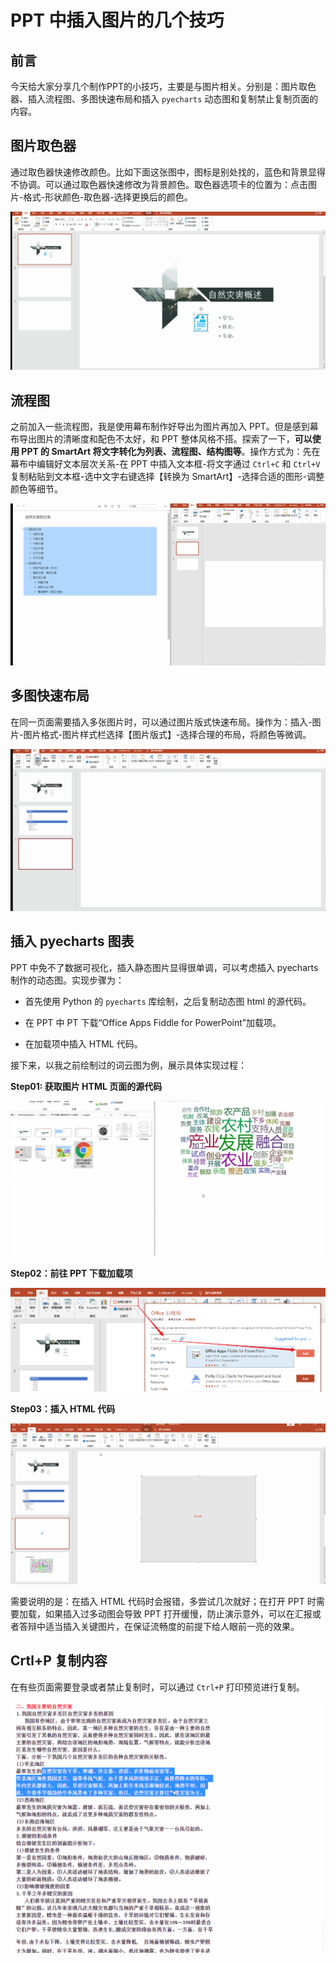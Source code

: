 # PPT 中插入图片的几个技巧


## 前言

今天给大家分享几个制作PPT的小技巧，主要是与图片相关。分别是：图片取色器、插入流程图、多图快速布局和插入 `pyecharts` 动态图和复制禁止复制页面的内容。

## 图片取色器

通过取色器快速修改颜色。比如下面这张图中，图标是别处找的，蓝色和背景显得不协调。可以通过取色器快速修改为背景颜色。取色器选项卡的位置为：点击图片-格式-形状颜色-取色器-选择更换后的颜色。

![](./images/2.gif)

## 流程图

之前加入一些流程图，我是使用幕布制作好导出为图片再加入 PPT。但是感到幕布导出图片的清晰度和配色不太好，和 PPT 整体风格不搭。探索了一下，**可以使用 PPT 的 SmartArt 将文字转化为列表、流程图、结构图等**。操作方式为：先在幕布中编辑好文本层次关系-在 PPT 中插入文本框-将文字通过 `Ctrl+C` 和 `Ctrl+V` 复制粘贴到文本框-选中文字右键选择【转换为 SmartArt】-选择合适的图形-调整颜色等细节。

![](./images/3.gif)

## 多图快速布局

在同一页面需要插入多张图片时，可以通过图片版式快速布局。操作为：插入-图片-图片格式-图片样式栏选择【图片版式】-选择合理的布局，将颜色等微调。

![](./images/4.gif)

## 插入 pyecharts 图表

PPT 中免不了数据可视化，插入静态图片显得很单调，可以考虑插入 pyecharts 制作的动态图。实现步骤为：

- 首先使用 Python 的 `pyecharts` 库绘制，之后复制动态图 html 的源代码。

- 在 PPT 中 PT 下载“Office Apps Fiddle for PowerPoint”加载项。

- 在加载项中插入 HTML 代码。

接下来，以我之前绘制过的词云图为例，展示具体实现过程：

**Step01: 获取图片 HTML 页面的源代码**

![](./images/6_1.gif)

**Step02：前往 PPT 下载加载项**

![](./images/6_2.png)

**Step03：插入 HTML 代码**

![](./images/6_3.gif)

需要说明的是：在插入 HTML 代码时会报错，多尝试几次就好；在打开 PPT 时需要加载，如果插入过多动图会导致 PPT 打开缓慢，防止演示意外，可以在汇报或者答辩中适当插入关键图片，在保证流畅度的前提下给人眼前一亮的效果。

## Crtl+P 复制内容

在有些页面需要登录或者禁止复制时，可以通过 `Ctrl+P` 打印预览进行复制。

![](./images/5.gif)
